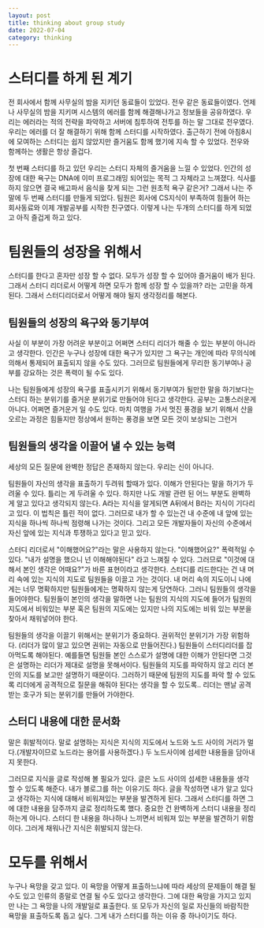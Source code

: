 ```yaml
---
layout: post
title: thinking about group study
date: 2022-07-04
category: thinking
---
```


# 스터디를 하게 된 계기

전 회사에서 함께 사무실의 밤을 지키던 동료들이 있었다. 전우 같은 동료들이였다. 언제나 사무실의 밤을 지키며 시스템의 에러를 함께 해결해나가고 정보들을 공유하였다. 우리는 에러라는 적의 전략을 파악하고 서버에 침투하여 전투를 하는 말 그대로 전우였다. 우리는 에러를 더 잘 해결하기 위해 함께 스터디를 시작하였다. 출근하기 전에 아침8시에 모여하는 스터디는 쉽지 않았지만 즐거움도 함께 했기에 지속 할 수 있었다. 전우와 함께하는 생활은 항상 즐겁다.

첫 번째 스터디를 하고 있던 우리는 스터디 자체의 즐거움을 느낄 수 있었다. 인간의 성장에 대한 욕구는 DNA에 이미 프로그래밍 되어있는 목적 그 자체라고 느껴졌다. 식사를 하지 않으면 결국 배고파서 음식을 찾게 되는 그런 원초적 욕구 같은거? 그래서 나는 주말에 두 번째 스터디를 만들게 되었다. 팀원은 회사에 CS지식이 부족하여 힘들어 하는 회사동료와 이제 개발공부를 시작한 친구였다. 이렇게 나는 두개의 스터디를 하게 되었고 아직 즐겁게 하고 있다.

# 팀원들의 성장을 위해서

스터디를 한다고 혼자만 성장 할 수 없다. 모두가 성장 할 수 있어야 즐거움이 배가 된다. 그래서 스터디 리더로서 어떻게 하면 모두가 함께 성장 할 수 있을까? 라는 고민을 하게 된다. 그래서 스터디리더로서 어떻게 해야 될지 생각정리를 해본다.

## 팀원들의 성장의 욕구와 동기부여

사실 이 부분이 가장 어려운 부분이고 어쩌면 스터디 리더가 해줄 수 있는 부분이 아니라고 생각한다. 인간은 누구나 성장에 대한 욕구가 있지만 그 욕구는 개인에 따라 무의식에 의해서 통제되어 표출되지 않을 수도 있다. 그러므로 팀원들에게 무리한 동기부여나 공부를 강요하는 것은 폭력이 될 수도 있다.

나는 팀원들에게 성장의 욕구를 표출시키기 위해서 동기부여가 될만한 말을 하기보다는 스터디 하는 분위기를 즐거운 분위기로 만들어야 된다고 생각한다. 공부는 고통스러운게 아니다. 어쩌면 즐거운거 일 수도 있다. 마치 여행을 가서 멋진 풍경을 보기 위해서 산을 오르는 과정은 힘들지만 정상에서 원하는 풍경을 보면 모든 것이 보상되는 그런거

## 팀원들의 생각을 이끌어 낼 수 있는 능력

세상의 모든 질문에 완벽한 정답은 존재하지 않는다. 우리는 신이 아니다.

팀원들이 자신의 생각을 표출하기 두려워 할때가 있다. 이해가 안된다는 말을 하기가 두려울 수 있다. 틀리는 게 두려울 수 있다. 하지만 나도 개발 관련 된 어느 부분도 완벽하게 알고 있다고 생각되지 않는다. A라는 지식을 알게되면 A뒤에서 B라는 지식이 기다리고 있다. 이 법칙은 틀린 적이 없다. 그러므로 내가 할 수 있는건 내 수준에 내 앞에 있는 지식을 하나씩 하나씩 점령해 나가는 것이다. 그리고 모든 개발자들이 자신의 수준에서 자신 앞에 있는 지식과 투쟁하고 있다고 믿고 있다.

스터디 리더로서 "이해했어요?"라는 말은 사용하지 않는다. "이해했어요?" 폭력적일 수 있다. "내가 설명을 했으니 넌 이해해야된다" 라고 느껴질 수 있다. 그러므로 "이것에 대해서 본인 생각은 어때요?"가 바른 표현이라고 생각한다. 스터디를 리드한다는 건 내 머리 속에 있는 지식의 지도로 팀원들을 이끌고 가는 것이다. 내 머리 속의 지도이니 나에게는 너무 명확하지만 팀원들에게는 명확하지 않는게 당연하다. 그러니 팀원들의 생각을 들어야한다. 팀원들이 본인의 생각을 말하면 나는 팀원의 지식의 지도에 들어가 팀원의 지도에서 비워있는 부분 혹은 팀원의 지도에는 있지만 나의 지도에는 비워 있는 부분을 찾아서 채워넣어야 한다.

팀원들의 생각을 이끌기 위해서는 분위기가 중요하다. 권위적인 분위기가 가장 위험하다. (리더가 많이 알고 있으면 권위는 자동으로 만들어진다.) 팀원들이 스터디리더를 잡아먹도록 해야된다. 예를들면 팀원들 본인 스스로가 설명에 대한 이해가 안된다면 그것은 설명하는 리더가 제대로 설명을 못해서이다. 팀원들의 지도를 파악하지 않고 리더 본인의 지도를 보고만 설명하기 때문이다. 그러하기 때문에 팀원의 지도를 파악 할 수 있도록 리더에게 공격적으로 질문을 해줘야 된다는 생각을 할 수 있도록.. 리더는 맨날 공격받는 호구가 되는 분위기를 만들어 가야한다.

## 스터디 내용에 대한 문서화

말은 휘발적이다. 말로 설명하는 지식은 지식의 지도에서 노드와 노드 사이의 거리가 멀다.(개발자이므로 노드라는 용어를 사용하겠다.) 두 노드사이에 섬세한 내용들을 담아내지 못한다.

그러므로 지식을 글로 작성해 볼 필요가 있다. 글은 노드 사이의 섬세한 내용들을 생각 할 수 있도록 해준다. 내가 블로그를 하는 이유기도 하다. 글을 작성하면 내가 알고 있다고 생각하는 지식에 대해서 비워져있는 부분을 발견하게 된다. 그래서 스터디를 하면 그에 대한 내용을 담주까지 글로 정리하도록 했다. 중요한 건 완벽하게 스터디 내용을 정리하는게 아니다. 스터디 한 내용을 하나하나 느끼면서 비워져 있는 부분을 발견하기 위함이다. 그러게 채워나간 지식은 휘발되지 않는다.

# 모두를 위해서

누구나 욕망을 갖고 있다. 이 욕망을 어떻게 표출하느냐에 따라 세상의 문제들이 해결 될 수도 있고 인류의 종말로 연결 될 수도 있다고 생각한다. 그에 대한 욕망을 가지고 있지만 나는 그 욕망을 나의 개발일로 표출한다. 또 모두가 자신의 일로 자신들의 바람직한 욕망을 표출하도록 돕고 싶다. 그게 내가 스터디를 하는 이유 중 하나이기도 하다.